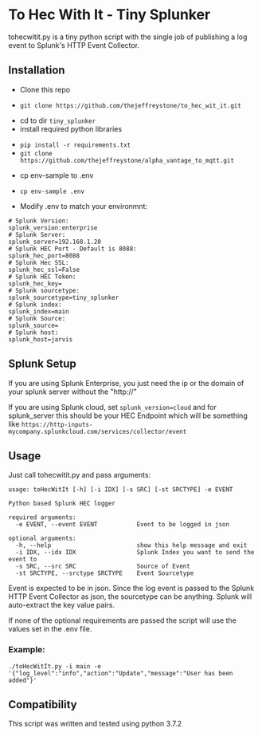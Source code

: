 # To Hec With It - Tiny Splunker

tohecwitit.py is a tiny python script with the single job of publishing a log event to Splunk's HTTP Event Collector.

## Installation
* Clone this repo
 - `git clone https://github.com/thejeffreystone/to_hec_wit_it.git`
* cd to dir `tiny_splunker`
* install required python libraries
 - `pip install -r requirements.txt`
 - `git clone https://github.com/thejeffreystone/alpha_vantage_to_mqtt.git`
* cp env-sample to .env
 - `cp env-sample .env`
* Modify .env to match your environmnt:
```
# Splunk Version:
splunk_version:enterprise
# Splunk Server:
splunk_server=192.168.1.20
# Splunk HEC Port - Default is 8088:
splunk_hec_port=8088
# Splunk Hec SSL:
splunk_hec_ssl=False
# Splunk HEC Token:
splunk_hec_key=
# Splunk sourcetype:
splunk_sourcetype=tiny_splunker
# Splunk index:
splunk_index=main
# Splunk Source:
splunk_source=
# Splunk host:
splunk_host=jarvis
```

## Splunk Setup

If you are using Splunk Enterprise, you just need the ip or the domain of your splunk server without the "http://"

If you are using Splunk cloud, set `splunk_version=cloud` and for splunk_server this should be your HEC Endpoint which will be something like `https://http-inputs-mycompany.splunkcloud.com/services/collector/event`

## Usage

Just call tohecwitit.py and pass arguments:

```
usage: toHecWitIt [-h] [-i IDX] [-s SRC] [-st SRCTYPE] -e EVENT

Python based Splunk HEC logger

required arguments:
  -e EVENT, --event EVENT			Event to be logged in json

optional arguments:
  -h, --help            			show this help message and exit
  -i IDX, --idx IDX     			Splunk Index you want to send the event to
  -s SRC, --src SRC     			Source of Event
  -st SRCTYPE, --srctype SRCTYPE 	Event Sourcetype 
```
Event is expected to be in json. Since the log event is passed to the Splunk HTTP Event Collector as json, the sourcetype can be anything. Splunk will auto-extract the key value pairs.

If none of the optional requirements are passed the script will use the values set in the .env file.

### Example:

`./toHecWitIt.py -i main -e '{"log_level":"info","action":"Update","message":"User has been added"}'`

## Compatibility

This script was written and tested using python 3.7.2


